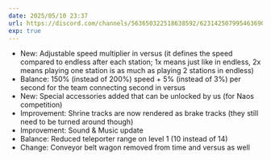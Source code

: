 ```yaml
---
date: 2025/05/10 23:37
url: https://discord.com/channels/563650322518638592/623142507995463690/1370409271128231949
exp: true
---
```

- New: Adjustable speed multiplier in versus (it defines the speed compared to endless after each station; 1x means just like in endless, 2x means playing one station is as much as playing 2 stations in endless)
- Balance: 150% (instead of 200%) speed + 5% (instead of 3%) per second for the team connecting second in versus
- New: Special accessories added that can be unlocked by us (for Naos competition)
- Improvement: Shrine tracks are now rendered as brake tracks (they still need to be turned around though)
- Improvement: Sound & Music update
- Balance: Reduced teleporter range on level 1 (10 instead of 14)
- Change: Conveyor belt wagon removed from time and versus as well